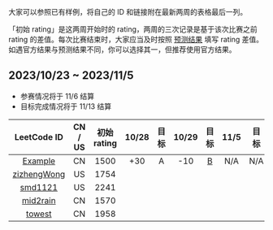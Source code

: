 大家可以参照已有样例，将自己的 ID 和链接附在最新两周的表格最后一列。

「初始 rating」是这两周开始时的 rating，两周的三次记录是基于该次比赛之前 rating 的差值。每次比赛结束时，大家应当及时按照 [预测结果](https://lccn.lbao.site/) 填写 rating 差值。如遇官方结果与预测结果不同，你可以选择其一，但推荐使用官方结果。

## 2023/10/23 ~ 2023/11/5

- 参赛情况将于 11/6 结算
- 目标完成情况将于 11/13 结算

| LeetCode ID | CN / US | 初始 rating | 10/28 | 目标 | 10/29 | 目标 | 11/5 | 目标 |
| :---------: | :-----: | :--------: | :---: | :--: | :---: | :--: | :--: | :--: |
|[Example](https://leetcode.cn/u/xuaninsr/) | CN  | 1500| +30 | A | -10 | [B](https://github.com/SaltyfishShop/wiki_test/wiki) | N/A | N/A |
|[zizhengWong](https://leetcode.com/ZJU_Rookie/) | US | 1754 | 
|[smd1121](https://leetcode.com/smd1121/) | US | 2241 | 
|[mid2rain](https://leetcode.cn/u/fengmian123/) | CN | 1570 |
|[towest](https://leetcode.cn/u/vinci-/) | CN | 1958 |